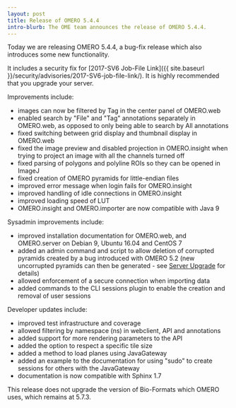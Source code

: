 ```yaml
---
layout: post
title: Release of OMERO 5.4.4
intro-blurb: The OME team announces the release of OMERO 5.4.4.
---
```

Today we are releasing OMERO 5.4.4, a bug-fix release which also introduces
some new functionality.

It includes a security fix for [2017-SV6 Job-File Link]({{ site.baseurl }}/security/advisories/2017-SV6-job-file-link/).
It is highly recommended that you upgrade your server.

Improvements include:

* images can now be filtered by Tag in the center panel of OMERO.web
* enabled search by "File" and "Tag" annotations separately in OMERO.web, as
  opposed to only being able to search by All annotations
* fixed switching between grid display and thumbnail display in OMERO.web
* fixed the image preview and disabled projection in OMERO.insight when
  trying to project an image with all the channels turned off
* fixed parsing of polygons and polyline ROIs so they can be opened in ImageJ
* fixed creation of OMERO pyramids for little-endian files
* improved error message when login fails for OMERO.insight
* improved handling of idle connections in OMERO.insight
* improved loading speed of LUT
* OMERO.insight and OMERO.importer are now compatible with Java 9

Sysadmin improvements include:

* improved installation documentation for OMERO.web, and OMERO.server on
  Debian 9, Ubuntu 16.04 and CentOS 7
* added an admin command and script to allow deletion of corrupted pyramids
  created by a bug introduced with OMERO 5.2 (new uncorrupted pyramids can
  then be generated - see
  [Server Upgrade](https://docs.openmicroscopy.org/latest/omero5.4/sysadmins/server-upgrade.html)
  for details)
* allowed enforcement of a secure connection when importing data
* added commands to the CLI sessions plugin to enable the creation and
  removal of user sessions

Developer updates include:

* improved test infrastructure and coverage
* allowed filtering by namespace (ns) in webclient, API and annotations
* added support for more rendering parameters to the API
* added the option to respect a specific tile size
* added a method to load planes using JavaGateway
* added an example to the documentation for using "sudo" to create sessions
  for others with the JavaGateway
* documentation is now compatible with Sphinx 1.7

This release does not upgrade the version of Bio-Formats which OMERO uses,
which remains at 5.7.3.
